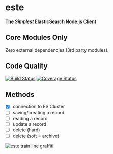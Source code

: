 este
====

**The *Simplest* ElasticSearch Node.js Client**



## Core Modules Only

Zero external dependencies (3rd party modules).

## Code Quality

[![Build Status](https://travis-ci.org/nelsonic/este.svg)](https://travis-ci.org/nelsonic/este)
[![Coverage Status](https://img.shields.io/coveralls/nelsonic/este.svg)](https://coveralls.io/r/nelsonic/este?branch=master)

## Methods

- [x] connection to ES Cluster
- [ ] saving/creating a record
- [ ] reading a record
- [ ] update a record
- [ ] delete (hard)
- [ ] delete (soft = archive)

![este train line graffiti](http://i.imgur.com/HBJ5JmX.jpg)
